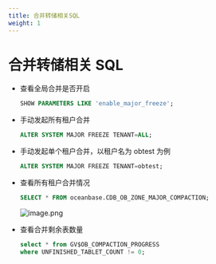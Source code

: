 ```yaml
---
title: 合并转储相关SQL
weight: 1
---
```

# **合并转储相关 SQL**

- 查看全局合并是否开启

  ```sql
  SHOW PARAMETERS LIKE 'enable_major_freeze';
  ```

- 手动发起所有租户合并

  ```sql
  ALTER SYSTEM MAJOR FREEZE TENANT=ALL;
  ```

- 手动发起单个租户合并，以租户名为 obtest 为例

  ```sql
  ALTER SYSTEM MAJOR FREEZE TENANT=obtest;
  ```

- 查看所有租户合并情况

  ```sql
  SELECT * FROM oceanbase.CDB_OB_ZONE_MAJOR_COMPACTION;
  ```

  ![image.png](https://intranetproxy.alipay.com/skylark/lark/0/2023/png/65656351/1684814629058-117ce5cb-441f-4d9b-9fc8-1dc089113d79.png#clientId=u0f7d1ad4-4356-4&from=paste&height=441&id=uab8c9c6f&originHeight=882&originWidth=1918&originalType=binary&ratio=2&rotation=0&showTitle=false&size=245583&status=done&style=none&taskId=u651af399-c2f5-4af0-a7f4-9eaf99b57f7&title=&width=959)

- 查看合并剩余表数量

  ```sql
  select * from GV$OB_COMPACTION_PROGRESS 
  where UNFINISHED_TABLET_COUNT != 0;
  ```
